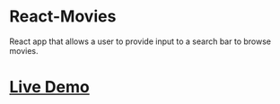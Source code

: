 # React-Movies
React app that allows a user to provide input to a search bar to browse movies.

# [Live Demo](https://krummencode.github.io/React-Movies/)
